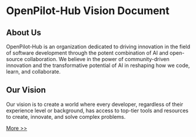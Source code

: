 # OpenPilot-Hub Vision Document

## About Us

OpenPilot-Hub is an organization dedicated to driving innovation in the field of software development through the potent combination of AI and open-source collaboration. We believe in the power of community-driven innovation and the transformative potential of AI in reshaping how we code, learn, and collaborate.

## Our Vision

Our vision is to create a world where every developer, regardless of their experience level or background, has access to top-tier tools and resources to create, innovate, and solve complex problems.

[More >>](https://github.com/openpilot-hub/.github/blob/main/README.md)

